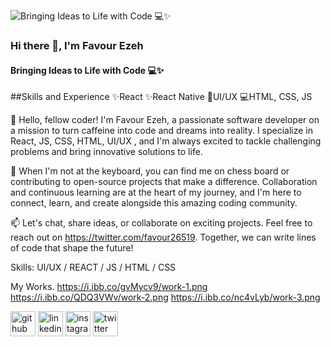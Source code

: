 ![Bringing Ideas to Life with Code 💻✨](https://pbs.twimg.com/media/F98DnJBbkAAKWdI?format=jpg&name=900x900)
### Hi there 👋, I'm Favour Ezeh
#### Bringing Ideas to Life with Code 💻✨

##Skills and Experience
✨React
✨React Native
📲UI/UX
💻HTML, CSS, JS

 


👋 Hello, fellow coder! I'm Favour Ezeh, a passionate software developer on a mission to turn caffeine into code and dreams into reality. I specialize in React, JS, CSS, HTML, UI/UX , and I'm always excited to tackle challenging problems and bring innovative solutions to life.

🚀 When I'm not at the keyboard, you can find me on chess board or contributing to open-source projects that make a difference. Collaboration and continuous learning are at the heart of my journey, and I'm here to connect, learn, and create alongside this amazing coding community.

📫 Let's chat, share ideas, or collaborate on exciting projects. Feel free to reach out on https://twitter.com/favour26519. Together, we can write lines of code that shape the future!

Skills: UI/UX / REACT / JS / HTML / CSS

 My Works.
https://i.ibb.co/gvMycv9/work-1.png
https://i.ibb.co/QDQ3VWv/work-2.png
https://i.ibb.co/nc4vLyb/work-3.png


[<img src='https://cdn.jsdelivr.net/npm/simple-icons@3.0.1/icons/github.svg' alt='github' height='40'>](https://github.com/https://github.com/Favour-565)  [<img src='https://cdn.jsdelivr.net/npm/simple-icons@3.0.1/icons/linkedin.svg' alt='linkedin' height='40'>](https://www.linkedin.com/in/https://www.linkedin.com/in/ezeh-favour-chimuanya/)  [<img src='https://cdn.jsdelivr.net/npm/simple-icons@3.0.1/icons/instagram.svg' alt='instagram' height='40'>](https://www.instagram.com/https://www.instagram.com/marvin.eze.3//)  [<img src='https://cdn.jsdelivr.net/npm/simple-icons@3.0.1/icons/twitter.svg' alt='twitter' height='40'>](https://twitter.com/https://twitter.com/favour26519)  


